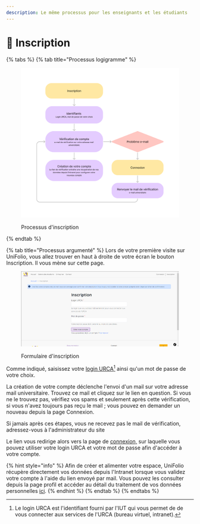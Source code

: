 ```yaml
---
description: Le même processus pour les enseignants et les étudiants
---
```


# 📝 Inscription

{% tabs %}
{% tab title="Processus logigramme" %}
<figure><img src="../.gitbook/assets/UniFolio eval trace (5).png" alt=""><figcaption><p>Processus d'inscription</p></figcaption></figure>
{% endtab %}

{% tab title="Processus argumenté" %}
Lors de votre première visite sur UniFolio, vous allez trouver en haut à droite de votre écran le bouton Inscription. Il vous mène sur cette page.

<div align="left" data-full-width="false">

<figure><img src="../.gitbook/assets/inscription.png" alt=""><figcaption><p>Formulaire d'inscription</p></figcaption></figure>

</div>

Comme indiqué, saisissez votre [login URCA](#user-content-fn-1)[^1] ainsi qu'un mot de passe de votre choix.

La création de votre compte déclenche l'envoi d'un mail sur votre adresse mail universitaire. Trouvez ce mail et cliquez sur le lien en question. Si vous ne le trouvez pas, vérifiez vos spams et seulement après cette vérification, si vous n'avez toujours pas reçu le mail ; vous pouvez en demander un nouveau depuis la page Connexion.

Si jamais après ces étapes, vous ne recevez pas le mail de vérification, adressez-vous à l'administrateur du site

Le lien vous redirige alors vers la page de [connexion,](enseignant/premiere-connexion.md) sur laquelle vous pouvez utiliser votre login URCA et votre mot de passe afin d'accéder à votre compte.

{% hint style="info" %}
Afin de créer et alimenter votre espace, UniFolio récupère directement vos données depuis l'Intranet lorsque vous validez votre compte à l'aide du lien envoyé par mail. Vous pouvez les consulter depuis la page profil et accéder au détail du traitement de vos données personnelles [ici](https://localhost:8000/rgpd).
{% endhint %}
{% endtab %}
{% endtabs %}

[^1]: Le login URCA est l'identifiant fourni par l'IUT qui vous permet de de vous connecter aux services de l'URCA (bureau virtuel, intranet).
